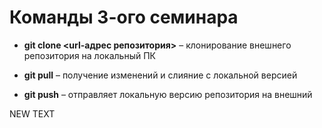 # Команды 3-ого семинара

* **git clone <url-адрес репозитория>** – клонирование внешнего репозитория на  локальный ПК

* **git pull** – получение изменений и слияние с локальной версией

* **git push** – отправляет локальную версию репозитория на внешний

NEW TEXT